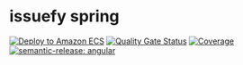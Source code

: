 # issuefy spring

[![Deploy to Amazon ECS](https://github.com/2024-Iris/issuefy-spring/actions/workflows/ecs_deploy.yml/badge.svg)](https://github.com/2024-Iris/issuefy-spring/actions/workflows/ecs_deploy.yml)
[![Quality Gate Status](https://sonarcloud.io/api/project_badges/measure?project=2024-Iris_issuefy-spring&metric=alert_status)](https://sonarcloud.io/summary/new_code?id=2024-Iris_issuefy-spring)
[![Coverage](https://sonarcloud.io/api/project_badges/measure?project=2024-Iris_issuefy-spring&metric=coverage)](https://sonarcloud.io/summary/new_code?id=2024-Iris_issuefy-spring)
[![semantic-release: angular](https://img.shields.io/badge/semantic--release-angular-e10079?logo=semantic-release)](https://github.com/semantic-release/semantic-release)